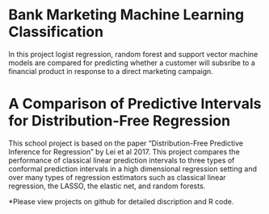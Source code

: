 # Bank Marketing Machine Learning Classification
In this project logist regression, random forest and support vector machine models are compared for predicting whether a customer will subsribe to a financial product in response to a direct marketing campaign.  

# A Comparison of Predictive Intervals for Distribution-Free Regression
This school project is based on the paper “Distribution-Free Predictive Inference for Regression” by Lei et al 2017. This project compares the performance of classical linear prediction intervals to three types of conformal prediction intervals in a high dimensional regression setting and over many types of regression estimators such as classical linear regression, the LASSO, the elastic net, and random forests. 

*Please view projects on github for detailed discription and R code.
